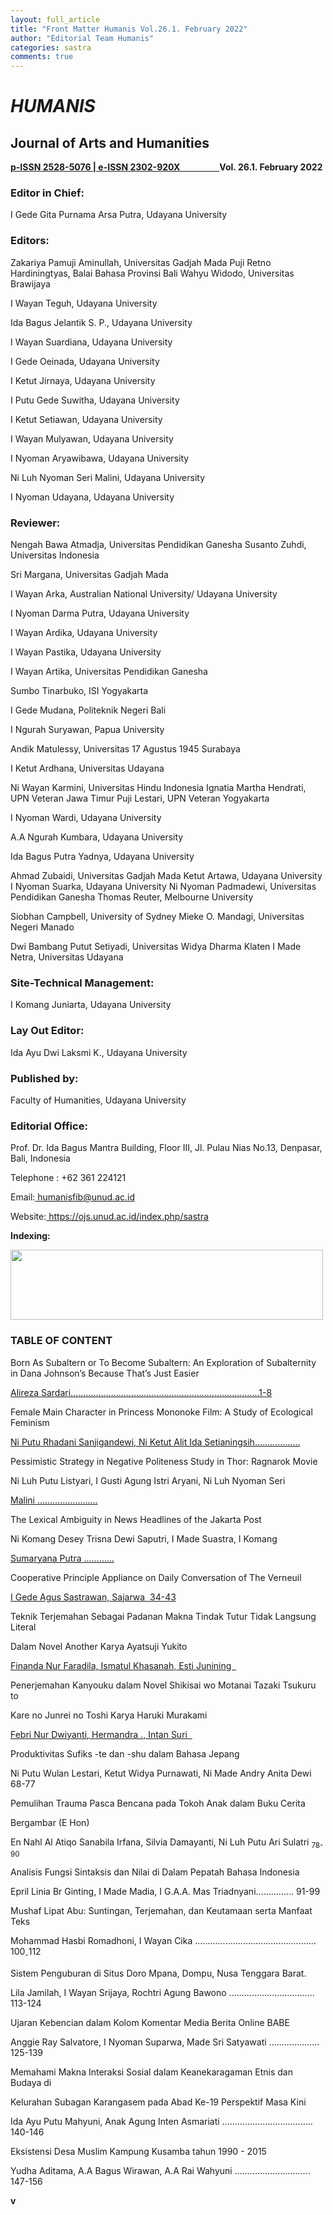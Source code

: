 ```yaml
---
layout: full_article
title: "Front Matter Humanis Vol.26.1. February 2022"
author: "Editorial Team Humanis"
categories: sastra
comments: true
---
```


<a name="caption1"></a>
<h1><a name="bookmark0"></a><span class="font1" style="font-weight:bold;font-style:italic;"><a name="bookmark1"></a>HUMANIS</span></h1>
<h2><a name="bookmark2"></a><span class="font0" style="font-weight:bold;"><a name="bookmark3"></a>Journal of Arts and Humanities</span></h2>
<p><a href="http://u.lipi.go.id/1469841632"><span class="font3" style="font-weight:bold;">p-ISSN 2528-5076 |</span></a><a href="http://u.lipi.go.id/1352755371"><span class="font3" style="font-weight:bold;"> e-ISSN 2302-920X &nbsp;&nbsp;&nbsp;&nbsp;&nbsp;&nbsp;&nbsp;&nbsp;&nbsp;&nbsp;&nbsp;&nbsp;&nbsp;&nbsp;&nbsp;&nbsp;&nbsp;&nbsp;</span></a><span class="font3" style="font-weight:bold;">Vol. 26.1. February 2022</span></p>
<h3><a name="bookmark4"></a><span class="font3" style="font-weight:bold;"><a name="bookmark5"></a>Editor in Chief:</span></h3>
<p><span class="font3">I Gede Gita Purnama Arsa Putra, Udayana University</span></p>
<h3><a name="bookmark6"></a><span class="font3" style="font-weight:bold;"><a name="bookmark7"></a>Editors:</span></h3>
<p><span class="font3">Zakariya Pamuji Aminullah, Universitas Gadjah Mada Puji Retno Hardiningtyas, Balai Bahasa Provinsi Bali Wahyu Widodo, Universitas Brawijaya</span></p>
<p><span class="font3">I Wayan Teguh, Udayana University</span></p>
<p><span class="font3">Ida Bagus Jelantik S. P., Udayana University</span></p>
<p><span class="font3">I Wayan Suardiana, Udayana University</span></p>
<p><span class="font3">I Gede Oeinada, Udayana University</span></p>
<p><span class="font3">I Ketut Jirnaya, Udayana University</span></p>
<p><span class="font3">I Putu Gede Suwitha, Udayana University</span></p>
<p><span class="font3">I Ketut Setiawan, Udayana University</span></p>
<p><span class="font3">I Wayan Mulyawan, Udayana University</span></p>
<p><span class="font3">I Nyoman Aryawibawa, Udayana University</span></p>
<p><span class="font3">Ni Luh Nyoman Seri Malini, Udayana University</span></p>
<p><span class="font3">I Nyoman Udayana, Udayana University</span></p>
<h3><a name="bookmark8"></a><span class="font3" style="font-weight:bold;"><a name="bookmark9"></a>Reviewer:</span></h3>
<p><span class="font3">Nengah Bawa Atmadja, Universitas Pendidikan Ganesha Susanto Zuhdi, Universitas Indonesia</span></p>
<p><span class="font3">Sri Margana, Universitas Gadjah Mada</span></p>
<p><span class="font3">I Wayan Arka, Australian National University/ Udayana University</span></p>
<p><span class="font3">I Nyoman Darma Putra, Udayana University</span></p>
<p><span class="font3">I Wayan Ardika, Udayana University</span></p>
<p><span class="font3">I Wayan Pastika, Udayana University</span></p>
<p><span class="font3">I Wayan Artika, Universitas Pendidikan Ganesha</span></p>
<p><span class="font3">Sumbo Tinarbuko, ISI Yogyakarta</span></p>
<p><span class="font3">I Gede Mudana, Politeknik Negeri Bali</span></p>
<p><span class="font3">I Ngurah Suryawan, Papua University</span></p>
<p><span class="font3">Andik Matulessy, Universitas 17 Agustus 1945 Surabaya</span></p>
<p><span class="font3">I Ketut Ardhana, Universitas Udayana</span></p>
<p><span class="font3">Ni Wayan Karmini, Universitas Hindu Indonesia Ignatia Martha Hendrati, UPN Veteran Jawa Timur Puji Lestari, UPN Veteran Yogyakarta</span></p>
<p><span class="font3">I Nyoman Wardi, Udayana University</span></p>
<p><span class="font3">A.A Ngurah Kumbara, Udayana University</span></p>
<p><span class="font3">Ida Bagus Putra Yadnya, Udayana University</span></p>
<p><span class="font3">Ahmad Zubaidi, Universitas Gadjah Mada Ketut Artawa, Udayana University I Nyoman Suarka, Udayana University Ni Nyoman Padmadewi, Universitas Pendidikan Ganesha Thomas Reuter, Melbourne University</span></p>
<p><span class="font3">Siobhan Campbell, University of Sydney Mieke O. Mandagi, Universitas Negeri Manado</span></p>
<p><span class="font3">Dwi Bambang Putut Setiyadi, Universitas Widya Dharma Klaten I Made Netra, Universitas Udayana</span></p>
<h3><a name="bookmark10"></a><span class="font3" style="font-weight:bold;"><a name="bookmark11"></a>Site-Technical Management:</span></h3>
<p><span class="font3">I Komang Juniarta, Udayana University</span></p>
<h3><a name="bookmark12"></a><span class="font3" style="font-weight:bold;"><a name="bookmark13"></a>Lay Out Editor:</span></h3>
<p><span class="font3">Ida Ayu Dwi Laksmi K., Udayana University</span></p>
<h3><a name="bookmark14"></a><span class="font3" style="font-weight:bold;"><a name="bookmark15"></a>Published by:</span></h3>
<p><span class="font3">Faculty of Humanities, Udayana University</span></p>
<h3><a name="bookmark16"></a><span class="font3" style="font-weight:bold;"><a name="bookmark17"></a>Editorial Office:</span></h3>
<p><span class="font3">Prof. Dr. Ida Bagus Mantra Building, Floor III, Jl. Pulau Nias No.13, Denpasar, Bali, Indonesia</span></p>
<p><span class="font3">Telephone : +62 361 224121</span></p>
<p><span class="font3">Email:</span><a href="mailto:humanisfib@unud.ac.id"><span class="font3"> </span><span class="font3" style="text-decoration:underline;">humanisfib@unud.ac.id</span></a></p>
<p><span class="font3">Website:</span><a href="https://ojs.unud.ac.id/index.php/sastra"><span class="font3"> </span><span class="font3" style="text-decoration:underline;">https://ojs.unud.ac.id/index.php/sastra</span></a></p>
<p><span class="font3" style="font-weight:bold;">Indexing:</span></p><img src="https://jurnal.harianregional.com/media/83940-1.jpg" alt="" style="width:375pt;height:84pt;">
<h3><a name="bookmark18"></a><span class="font3" style="font-weight:bold;"><a name="bookmark19"></a>TABLE OF CONTENT</span></h3>
<p><span class="font3">Born As Subaltern or To Become Subaltern: An Exploration of Subalternity in Dana Johnson’s Because That’s Just Easier</span></p>
<p><a href="#bookmark20"><span class="font3">Alireza Sardari………………………………………………………………...1-8</span></a></p>
<p><span class="font3">Female Main Character in Princess Mononoke Film: A Study of Ecological Feminism</span></p>
<p><a href="#bookmark21"><span class="font3">Ni Putu Rhadani Sanjigandewi, Ni Ketut Alit Ida Setianingsih……………...</span></a></p>
<p><span class="font3">Pessimistic Strategy in Negative Politeness Study in Thor: Ragnarok Movie</span></p>
<p><span class="font3">Ni Luh Putu Listyari, I Gusti Agung Istri Aryani, Ni Luh Nyoman Seri</span></p>
<p><a href="#bookmark22"><span class="font3">Malini …………………… </span></a></p>
<p><span class="font3">The Lexical Ambiguity in News Headlines of the Jakarta Post</span></p>
<p><span class="font3">Ni Komang Desey Trisna Dewi Saputri, I Made Suastra, I Komang</span></p>
<p><a href="#bookmark23"><span class="font3">Sumaryana Putra ………… </span></a></p>
<p><span class="font3">Cooperative Principle Appliance on Daily Conversation of The Verneuil</span></p>
<p><a href="#bookmark24"><span class="font3">I Gede Agus Sastrawan, Sajarwa &nbsp;34-43</span></a></p>
<p><span class="font3">Teknik Terjemahan Sebagai Padanan Makna Tindak Tutur Tidak Langsung Literal</span></p>
<p><span class="font3">Dalam Novel Another Karya Ayatsuji Yukito</span></p>
<p><a href="#bookmark25"><span class="font3">Finanda Nur Faradila, Ismatul Khasanah, Esti Junining &nbsp;</span></a></p>
<p><span class="font3">Penerjemahan Kanyouku dalam Novel Shikisai wo Motanai Tazaki Tsukuru to</span></p>
<p><span class="font3">Kare no Junrei no Toshi Karya Haruki Murakami</span></p>
<p><a href="#bookmark26"><span class="font3">Febri Nur Dwiyanti, Hermandra ., Intan Suri &nbsp;</span></a></p>
<p><span class="font3">Produktivitas Sufiks -te dan -shu dalam Bahasa Jepang</span></p>
<p><span class="font3">Ni Putu Wulan Lestari, Ketut Widya Purnawati, Ni Made Andry Anita Dewi 68-77</span></p>
<p><span class="font3">Pemulihan Trauma Pasca Bencana pada Tokoh Anak dalam Buku Cerita</span></p>
<p><span class="font3">Bergambar (E Hon)</span></p>
<p><span class="font3">En Nahl Al Atiqo Sanabila Irfana, Silvia Damayanti, Ni Luh Putu Ari Sulatri <sub>78-90</sub></span></p>
<p><span class="font3">Analisis Fungsi Sintaksis dan Nilai di Dalam Pepatah Bahasa Indonesia</span></p>
<p><span class="font3">Epril Linia Br Ginting, I Made Madia, I G.A.A. Mas Triadnyani…………… 91-99</span></p>
<p><span class="font3">Mushaf Lipat Abu: Suntingan, Terjemahan, dan Keutamaan serta Manfaat Teks</span></p>
<p><span class="font3">Mohammad Hasbi Romadhoni, I Wayan Cika ................................................ 100<sub>-</sub>112</span></p>
<p><span class="font3">Sistem Penguburan di Situs Doro Mpana, Dompu, Nusa Tenggara Barat.</span></p>
<p><span class="font3">Lila Jamilah, I Wayan Srijaya, Rochtri Agung Bawono .................................. 113-124</span></p>
<p><span class="font3">Ujaran Kebencian dalam Kolom Komentar Media Berita Online BABE</span></p>
<p><span class="font3">Anggie Ray Salvatore, I Nyoman Suparwa, Made Sri Satyawati .................... 125-139</span></p>
<p><span class="font3">Memahami Makna Interaksi Sosial dalam Keanekaragaman Etnis dan Budaya di</span></p>
<p><span class="font3">Kelurahan Subagan Karangasem pada Abad Ke-19 Perspektif Masa Kini</span></p>
<p><span class="font3">Ida Ayu Putu Mahyuni, Anak Agung Inten Asmariati ..................…............... 140-146</span></p>
<p><span class="font3">Eksistensi Desa Muslim Kampung Kusamba tahun 1990 - 2015</span></p>
<p><span class="font3">Yudha Aditama, A.A Bagus Wirawan, A.A Rai Wahyuni .............................. 147-156</span></p>
<p><span class="font2" style="font-weight:bold;">v</span></p>